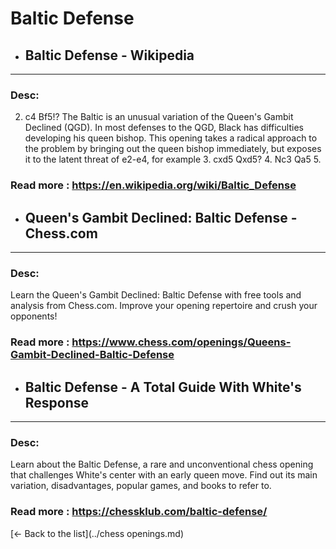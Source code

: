 # Baltic Defense
- ## **Baltic Defense - Wikipedia** 

---
### Desc: 
 2. c4 Bf5!? The Baltic is an unusual variation of the Queen's Gambit Declined (QGD). In most defenses to the QGD, Black has difficulties developing his queen bishop. This opening takes a radical approach to the problem by bringing out the queen bishop immediately, but exposes it to the latent threat of e2-e4, for example 3. cxd5 Qxd5? 4. Nc3 Qa5 5. 
### Read more : https://en.wikipedia.org/wiki/Baltic_Defense 
- ## **Queen's Gambit Declined: Baltic Defense - Chess.com** 

---
### Desc: 
 Learn the Queen's Gambit Declined: Baltic Defense with free tools and analysis from Chess.com. Improve your opening repertoire and crush your opponents! 
### Read more : https://www.chess.com/openings/Queens-Gambit-Declined-Baltic-Defense 
- ## **Baltic Defense - A Total Guide With White's Response** 

---
### Desc: 
 Learn about the Baltic Defense, a rare and unconventional chess opening that challenges White's center with an early queen move. Find out its main variation, disadvantages, popular games, and books to refer to. 
### Read more : https://chessklub.com/baltic-defense/ 


[← Back to the list](../chess openings.md)